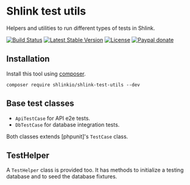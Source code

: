 # Shlink test utils

Helpers and utilities to run different types of tests in Shlink.

[![Build Status](https://img.shields.io/github/workflow/status/shlinkio/shlink-test-utils/Continuous%20integration/main?logo=github&style=flat-square)](https://github.com/shlinkio/shlink-test-utils/actions?query=workflow%3A%22Continuous+integration%22)
[![Latest Stable Version](https://img.shields.io/github/release/shlinkio/shlink-test-utils.svg?style=flat-square)](https://packagist.org/packages/shlinkio/shlink-test-utils)
[![License](https://img.shields.io/github/license/shlinkio/shlink-test-utils.svg?style=flat-square)](https://github.com/shlinkio/shlink-test-utils/blob/main/LICENSE)
[![Paypal donate](https://img.shields.io/badge/Donate-paypal-blue.svg?style=flat-square&logo=paypal&colorA=aaaaaa)](https://slnk.to/donate)

## Installation

Install this tool using [composer](https://getcomposer.org/).

    composer require shlinkio/shlink-test-utils --dev

## Base test classes

* `ApiTestCase` for API e2e tests.
* `DbTestCase` for database integration tests.

Both classes extends [phpunit]'s `TestCase` class.

## TestHelper

A `TestHelper` class is provided too. It has methods to initialize a testing database and to seed the database fixtures.

